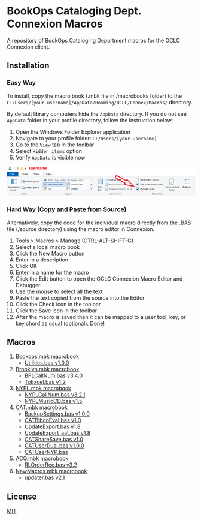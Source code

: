 # BookOps Cataloging Dept. Connexion Macros
A repository of BookOps Cataloging Department macros for the OCLC Connexion client.

## Installation
### Easy Way
To install, copy the macro book (.mbk file in /macrobooks folder) to the `C:/Users/[your-username]/AppData/Roaming/OCLC/Connex/Macros/` directory.

By default library computers hide the `AppData` directory. If you do not see `AppData` folder in your profile directory, follow the instruction below:
1. Open the Windows Folder Explorer application
2. Navigate to your profile folder: `C:/Users/[your-username]`
3. Go to the `View` tab in the toolbar
4. Select `Hidden items` option
5. Verify `AppData` is visible now

![folder-options](https://github.com/BookOps-CAT/Connexion-Macros/blob/main/media/folder-options.png)

### Hard Way (Copy and Paste from Source)
Alternatively, copy the code for the individual macro directly from the .BAS file (/source directory) using the macro editor in Connexion.

1. Tools > Macros > Manage (CTRL-ALT-SHIFT-G)
2. Select a local macro book
3. Click the New Macro button
4. Enter in a description
5. Click OK
6. Enter in a name for the macro
7. Click the Edit button to open the OCLC Connexion Macro Editor and Debugger.
8. Use the mouse to select all the text
9. Paste the text copied from the source into the Editor
10. Click the Check icon in the toolbar
11. Click the Save icon in the toolbar
12. After the macro is saved then it can be mapped to a user tool, key, or key chord as usual (optional).
Done!

## Macros
1. [Bookops.mbk macrobook](https://github.com/BookOps-CAT/Connexion-Macros/blob/main/macrobooks/Bookops.mbk)
	* [Utilities.bas v1.0.0](https://github.com/BookOps-CAT/Connexion-Macros/blob/main/source/Utilities.bas)
2. [Brooklyn.mbk macrobook](https://github.com/BookOps-CAT/Connexion-Macros/blob/main/macrobooks/Brooklyn.mbk)
	* [BPLCallNum.bas v3.4.0](https://github.com/BookOps-CAT/Connexion-Macros/blob/main/source/BPLCallNum.bas)
	* [ToExcel.bas v1.2](https://github.com/BookOps-CAT/Connexion-Macros/blob/main/source/BPLToExcel.bas)
3. [NYPL.mbk macrobook](https://github.com/BookOps-CAT/Connexion-Macros/blob/main/macrobooks/NYPL.mbk)
	* [NYPLCallNum.bas v3.2.1](https://github.com/BookOps-CAT/Connexion-Macros/blob/main/source/NYPLCallNum.bas)
	* [NYPLMusicCD.bas v1.5](https://github.com/BookOps-CAT/Connexion-Macros/blob/main/source/NYPLMusicCD.bas)
4. [CAT.mbk macrobook](https://github.com/BookOps-CAT/Connexion-Macros/blob/main/macrobooks/CAT.mbk)
	* [BackupSettings.bas v1.0.0](https://github.com/BookOps-CAT/Connexion-Macros/blob/main/source/CATBackupSettings.bas)
	* [CATBibcoEval.bas v1.0](https://github.com/BookOps-CAT/Connexion-Macros/blob/main/source/CATBibcoEval.bas)
	* [UpdateExport.bas v1.8](https://github.com/BookOps-CAT/Connexion-Macros/blob/main/source/CATUpdateExport.bas)
	* [UpdateExport_aat.bas v1.8](http://github.com/BookOps-CAT/Connexion-Macros/blob/main/source/CATUpdateExport_aat.bas)
    * [CATShareSave.bas v1.0](https://github.com/BookOps-CAT/Connexion-Macros/blob/main/source/CATShareSave.bas)
    * [CATUserDual.bas v1.0.0](https://github.com/BookOps-CAT/Connexion-Macros/blob/main/source/CATNewUserDual.bas)
    * [CATUserNYP.bas](https://github.com/BookOps-CAT/Connexion-Macros/blob/main/source/CATNewUserNYP.bas)
5. [ACQ.mbk macrobook](https://github.com/BookOps-CAT/Connexion-Macros/blob/main/macrobooks/ACQ.mbk)
	* [RLOrderRec.bas v3.2](https://github.com/BookOps-CAT/Connexion-Macros/blob/main/source/ACQRLOrderRec.bas)
6. [NewMacros.mbk macrobook](https://github.com/BookOps-CAT/Connexion-Macros/blob/main/macrobooks/newMacros.mbk)
	* [updater.bas v2.1](https://github.com/BookOps-CAT/Connexion-Macros/blob/main/source/newMacrosUpdater.bas)
## License
[MIT](https://opensource.org/licenses/MIT)

